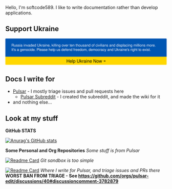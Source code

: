 Hello, I'm softcode589. I like to write documentation rather than develop applications.

## Support Ukraine

[![Stand With Ukraine](https://raw.githubusercontent.com/vshymanskyy/StandWithUkraine/main/banner2-direct.svg)](https://stand-with-ukraine.pp.ua)

## Docs I write for
* [Pulsar](https://github.com/pulsar-edit) - I mostly triage issues and pull requests here
  * [Pulsar Subreddit](https://reddit.com/r/pulsaredit/) - I created the subreddit, and made the wiki for it
* and nothing else...

## Look at my stuff
**GitHub STATS**

[![Anurag's GitHub stats](https://github-readme-stats.vercel.app/api?username=softcode589)](https://github.com/anuraghazra/github-readme-stats)

**Some Personal and Org Repositories** *Some stuff is from Pulsar*

[![Readme Card](https://github-readme-stats.vercel.app/api/pin/?username=softcode589&repo=git-sandbox&show_owner=true)](https://github.com/softcode589/git-sandbox) *Git sandbox is too simple*

[![Readme Card](https://github-readme-stats.vercel.app/api/pin/?username=pulsar-edit&repo=pulsar-edit.github.io&show_owner=true)](https://github.com/pulsar-edit/pulsar-edit.github.io) *Where I write for Pulsar, and triage issues and PRs there* **WORST BAN FROM TRIAGE - See https://github.com/orgs/pulsar-edit/discussions/40#discussioncomment-3782879**
